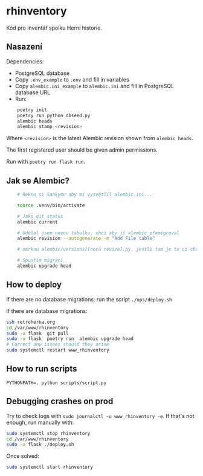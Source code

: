 # rhinventory
Kód pro inventář spolku Herní historie.

## Nasazení
Dependencies:

- PostgreSQL database
- Copy `.env_example` to `.env` and fill in variables
- Copy `alembic.ini_example` to `alembic.ini` and fill in PostgreSQL database URL
- Run:
```bash
    poetry init
    poetry run python dbseed.py
    alembic heads
    alembic stamp <revision>
```

Where `<revision>` is the latest Alembic revision shown from `alembic heads`.

The first registered user should be given admin permissions.

Run with `poetry run flask run`.

## Jak se Alembic?

```bash
    # Řeknu si Sankymu aby mi vysvětlil alembic.ini...

    source .venv/bin/activate

    # Jako git status
    alembic current

    # Udělal jsem novou tabulku, chci aby jí alembic přemigroval
    alembic revision --autogenerate -m "Add File table"

    # omrknu alembic/versions/[nová revize].py, jestli tam je to co chci...

    # Spustím migraci
    alembic upgrade head
```

## How to deploy

If there are no database migrations: run the script `./ops/deploy.sh`

If there are database migrations:

```sh
ssh retroherna.org
cd /var/www/rhinventory
sudo -u flask  git pull
sudo -u flask  poetry run  alembic upgrade head
# Correct any issues should they arise
sudo systemctl restart www_rhinventory
```

## How to run scripts

`PYTHONPATH=. python scripts/script.py`

## Debugging crashes on prod

Try to check logs with `sudo journalctl -u www_rhinventory -e`.  If that's not enough, run manually with:

```sh
sudo systemctl stop rhinventory
cd /var/www/rhinventory
sudo -u flask ./deploy.sh
```

Once solved:

```sh
sudo systemctl start rhinventory
```